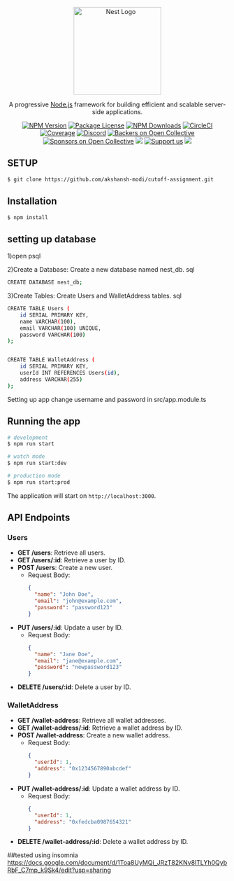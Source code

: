 <p align="center">
  <a href="http://nestjs.com/" target="blank"><img src="https://nestjs.com/img/logo-small.svg" width="200" alt="Nest Logo" /></a>
</p>

[circleci-image]: https://img.shields.io/circleci/build/github/nestjs/nest/master?token=abc123def456
[circleci-url]: https://circleci.com/gh/nestjs/nest

  <p align="center">A progressive <a href="http://nodejs.org" target="_blank">Node.js</a> framework for building efficient and scalable server-side applications.</p>
    <p align="center">
<a href="https://www.npmjs.com/~nestjscore" target="_blank"><img src="https://img.shields.io/npm/v/@nestjs/core.svg" alt="NPM Version" /></a>
<a href="https://www.npmjs.com/~nestjscore" target="_blank"><img src="https://img.shields.io/npm/l/@nestjs/core.svg" alt="Package License" /></a>
<a href="https://www.npmjs.com/~nestjscore" target="_blank"><img src="https://img.shields.io/npm/dm/@nestjs/common.svg" alt="NPM Downloads" /></a>
<a href="https://circleci.com/gh/nestjs/nest" target="_blank"><img src="https://img.shields.io/circleci/build/github/nestjs/nest/master" alt="CircleCI" /></a>
<a href="https://coveralls.io/github/nestjs/nest?branch=master" target="_blank"><img src="https://coveralls.io/repos/github/nestjs/nest/badge.svg?branch=master#9" alt="Coverage" /></a>
<a href="https://discord.gg/G7Qnnhy" target="_blank"><img src="https://img.shields.io/badge/discord-online-brightgreen.svg" alt="Discord"/></a>
<a href="https://opencollective.com/nest#backer" target="_blank"><img src="https://opencollective.com/nest/backers/badge.svg" alt="Backers on Open Collective" /></a>
<a href="https://opencollective.com/nest#sponsor" target="_blank"><img src="https://opencollective.com/nest/sponsors/badge.svg" alt="Sponsors on Open Collective" /></a>
  <a href="https://paypal.me/kamilmysliwiec" target="_blank"><img src="https://img.shields.io/badge/Donate-PayPal-ff3f59.svg"/></a>
    <a href="https://opencollective.com/nest#sponsor"  target="_blank"><img src="https://img.shields.io/badge/Support%20us-Open%20Collective-41B883.svg" alt="Support us"></a>
  <a href="https://twitter.com/nestframework" target="_blank"><img src="https://img.shields.io/twitter/follow/nestframework.svg?style=social&label=Follow"></a>
</p>
  <!--[![Backers on Open Collective](https://opencollective.com/nest/backers/badge.svg)](https://opencollective.com/nest#backer)
  [![Sponsors on Open Collective](https://opencollective.com/nest/sponsors/badge.svg)](https://opencollective.com/nest#sponsor)-->

## SETUP

```bash
$ git clone https://github.com/akshansh-modi/cutoff-assignment.git
```

## Installation

```bash
$ npm install
```

##  setting up database
1)open psql

2)Create a Database: Create a new database named nest_db.
sql

```bash
CREATE DATABASE nest_db;
```

3)Create Tables: Create Users and WalletAddress tables.
sql

```bash
CREATE TABLE Users (
    id SERIAL PRIMARY KEY,
    name VARCHAR(100),
    email VARCHAR(100) UNIQUE,
    password VARCHAR(100)
);


CREATE TABLE WalletAddress (
    id SERIAL PRIMARY KEY,
    userId INT REFERENCES Users(id),
    address VARCHAR(255)
);
```

Setting up app
change username and password in src/app.module.ts

## Running the app

```bash
# development
$ npm run start

# watch mode
$ npm run start:dev

# production mode
$ npm run start:prod
```

The application will start on `http://localhost:3000`.

## API Endpoints

### Users

- **GET /users**: Retrieve all users.
- **GET /users/:id**: Retrieve a user by ID.
- **POST /users**: Create a new user.
  - Request Body:
    ```json
    {
      "name": "John Doe",
      "email": "john@example.com",
      "password": "password123"
    }
    ```
- **PUT /users/:id**: Update a user by ID.
  - Request Body:
    ```json
    {
      "name": "Jane Doe",
      "email": "jane@example.com",
      "password": "newpassword123"
    }
    ```
- **DELETE /users/:id**: Delete a user by ID.

### WalletAddress

- **GET /wallet-address**: Retrieve all wallet addresses.
- **GET /wallet-address/:id**: Retrieve a wallet address by ID.
- **POST /wallet-address**: Create a new wallet address.
  - Request Body:
    ```json
    {
      "userId": 1,
      "address": "0x1234567890abcdef"
    }
    ```
- **PUT /wallet-address/:id**: Update a wallet address by ID.
  - Request Body:
    ```json
    {
      "userId": 1,
      "address": "0xfedcba0987654321"
    }
    ```
- **DELETE /wallet-address/:id**: Delete a wallet address by ID.



##tested using insomnia
https://docs.google.com/document/d/1Toa8UyMQi_JRzT82KNv8lTLYh0QybRbF_C7mp_k9Sk4/edit?usp=sharing